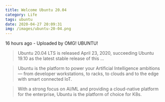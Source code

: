 ```yaml
---
title: Welcome Ubuntu 20.04
category: Life
tags: ubuntu
date: 2020-04-27 20:09:31
img: /images/ubuntu-20-04.png
---
```


16 hours ago - Uploaded by OMG! UBUNTU!
> Ubuntu 20.04 LTS is released April 23, 2020, succeeding Ubuntu 19.10 as the latest stable release of this ...


> Ubuntu is the platform to power your Artificial Intelligence ambitions — from developer workstations, to racks, to clouds and to the edge with smart connected IoT.

> With a strong focus on AI/ML and providing a cloud-native platform for the enterprise, Ubuntu is the platform of choice for K8s.

